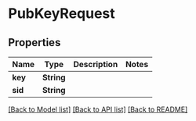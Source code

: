 # PubKeyRequest

## Properties

Name | Type | Description | Notes
------------ | ------------- | ------------- | -------------
**key** | **String** |  | 
**sid** | **String** |  | 

[[Back to Model list]](../README.md#documentation-for-models) [[Back to API list]](../README.md#documentation-for-api-endpoints) [[Back to README]](../README.md)


